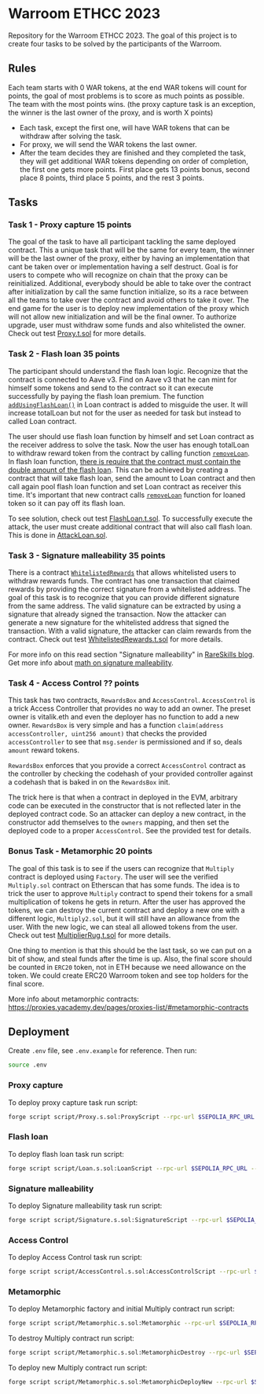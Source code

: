 # Warroom ETHCC 2023

Repository for the Warroom ETHCC 2023. The goal of this project is to create four tasks to be solved by the participants of the Warroom.

## Rules

Each team starts with 0 WAR tokens, at the end WAR tokens will count for points, the goal of most problems is to score as much points as possible. The team with the most points wins. (the proxy capture task is an exception, the winner is the last owner of the proxy, and is worth X points)

- Each task, except the first one, will have WAR tokens that can be withdraw after solving the task.
- For proxy, we will send the WAR tokens the last owner.
- After the team decides they are finished and they completed the task, they will get additional WAR tokens depending on order of completion, the first one gets more points. First place gets 13 points bonus, second place 8 points, third place 5 points, and the rest 3 points.

## Tasks

### Task 1 - Proxy capture 15 points

The goal of the task to have all participant tackling the same deployed contract. This a unique task that will be the same for every team, the winner will be the last owner of the proxy, either by having an implementation that cant be taken over or implementation having a self destruct. Goal is for users to compete who will recognize on chain that the proxy can be reinitialized. Additional, everybody should be able to take over the contract after initialization by call the same function initialize, so its a race between all the teams to take over the contract and avoid others to take it over. The end game for the user is to deploy new implementation of the proxy which will not allow new initialization and will be the final owner. To authorize upgrade, user must withdraw some funds and also whitelisted the owner. Check out test [Proxy.t.sol](./test/proxy/Proxy.t.sol#L35) for more details.

### Task 2 - Flash loan 35 points

The participant should understand the flash loan logic. Recognize that the contract is connected to Aave v3. Find on Aave v3 that he can mint for himself some tokens and send to the contract so it can execute successfully by paying the flash loan premium. The function [`addUsingFlashLoan()`](./src/flashloan/Loan.sol#L33) in Loan contract is added to misguide the user. It will increase totalLoan but not for the user as needed for task but instead to called Loan contract.

The user should use flash loan function by himself and set Loan contract as the receiver address to solve the task. Now the user has enough totalLoan to withdraw reward token from the contract by calling function [`removeLoan`](./src/flashloan/Loan.sol#L37). In flash loan function, [there is require that the contract must contain the double amount of the flash loan](./src/flashloan/Loan.sol#L47). This can be achieved by creating a contract that will take flash loan, send the amount to Loan contract and then call again pool flash loan function and set Loan contract as receiver this time. It's important that new contract calls [`removeLoan`](./src/flashloan/Loan.sol#L37) function for loaned token so it can pay off its flash loan.

To see solution, check out test [FlashLoan.t.sol](./test/flashloan/Loan.t.sol). To successfully execute the attack, the user must create additional contract that will also call flash loan. This is done in [AttackLoan.sol](./test/flashloan/AttackLoan.sol).

### Task 3 - Signature malleability 35 points

There is a contract [`WhitelistedRewards`](./src/signature/WhitelistedRewards.sol) that allows whitelisted users to withdraw rewards funds. The contract has one transaction that claimed rewards by providing the correct signature from a whitelisted address. The goal of this task is to recognize that you can provide different signature from the same address. The valid signature can be extracted by using a signature that already signed the transaction. Now the attacker can generate a new signature for the whitelisted address that signed the transaction. With a valid signature, the attacker can claim rewards from the contract. Check out test [WhitelistedRewards.t.sol](./test/signature/WhitelistedRewards.t.sol) for more details.

For more info on this read section "Signature malleability" in [RareSkills blog](https://www.rareskills.io/post/smart-contract-security). Get more info about [math on signature malleability](https://medium.com/coinmonks/ethereum-signature-malleability-explained-463f7d8d3f3f).

### Task 4 - Access Control ?? points

This task has two contracts, `RewardsBox` and `AccessControl`. `AccessControl` is a trick Access Controller that provides no way to add an owner. The preset owner is vitalik.eth and even the deployer has no function to add a new owner. `RewardsBox` is very simple and has a function `claim(address accessController, uint256 amount)` that checks the provided `accessController` to see that `msg.sender` is permissioned and if so, deals `amount` reward tokens.

`RewardsBox` enforces that you provide a correct `AccessControl` contract as the controller by checking the codehash of your provided controller against a codehash that is baked in on the `RewardsBox` init.

The trick here is that when a contract in deployed in the EVM, arbitrary code can be executed in the constructor that is not reflected later in the deployed contract code. So an attacker can deploy a new contract, in the constructor add themselves to the `owners` mapping, and then set the deployed code to a proper `AccessControl`. See the provided test for details.

### Bonus Task - Metamorphic 20 points

The goal of this task is to see if the users can recognize that `Multiply` contract is deployed using `Factory`. The user will see the verified `Multiply.sol` contract on Etherscan that has some funds. The idea is to trick the user to approve `Multiply` contract to spend their tokens for a small multiplication of tokens he gets in return. After the user has approved the tokens, we can destroy the current contract and deploy a new one with a different logic, `Multiply2.sol`, but it will still have an allowance from the user. With the new logic, we can steal all allowed tokens from the user. Check out test [MultiplierRug.t.sol](./test/metamorphic/MultiplerRug.t.sol) for more details.

One thing to mention is that this should be the last task, so we can put on a bit of show, and steal funds after the time is up. Also, the final score should be counted in `ERC20` token, not in ETH because we need allowance on the token. We could create ERC20 Warroom token and see top holders for the final score.

More info about metamorphic contracts: https://proxies.yacademy.dev/pages/proxies-list/#metamorphic-contracts

## Deployment

Create `.env` file, see `.env.example` for reference. Then run:

```bash
source .env
```

### Proxy capture

To deploy proxy capture task run script:

```bash
forge script script/Proxy.s.sol:ProxyScript --rpc-url $SEPOLIA_RPC_URL --broadcast --verify -vvvv
```

### Flash loan

To deploy flash loan task run script:

```bash
forge script script/Loan.s.sol:LoanScript --rpc-url $SEPOLIA_RPC_URL --broadcast --verify -vvvv
```

### Signature malleability

To deploy Signature malleability task run script:

```bash
forge script script/Signature.s.sol:SignatureScript --rpc-url $SEPOLIA_RPC_URL --broadcast --verify -vvvv
```

### Access Control

To deploy Access Control task run script:

```bash
forge script script/AccessControl.s.sol:AccessControlScript --rpc-url $SEPOLIA_RPC_URL --broadcast --verify -vvvv
```


### Metamorphic

To deploy Metamorphic factory and initial Multiply contract run script:

```bash
forge script script/Metamorphic.s.sol:Metamorphic --rpc-url $SEPOLIA_RPC_URL --broadcast --verify -vvvv
```

To destroy Multiply contract run script:

```bash
forge script script/Metamorphic.s.sol:MetamorphicDestroy --rpc-url $SEPOLIA_RPC_URL --broadcast --verify -vvvv
```

To deploy new Multiply contract run script:

```bash
forge script script/Metamorphic.s.sol:MetamorphicDeployNew --rpc-url $SEPOLIA_RPC_URL --broadcast --verify -vvvv
```
